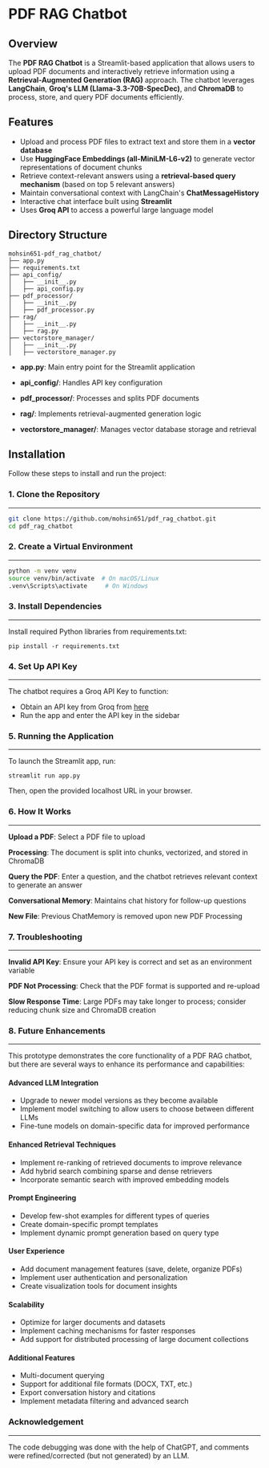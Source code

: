 # PDF RAG Chatbot

## Overview
The **PDF RAG Chatbot** is a Streamlit-based application that allows users to upload PDF documents and interactively retrieve information using a **Retrieval-Augmented Generation (RAG)** approach. The chatbot leverages **LangChain**, **Groq's LLM (Llama-3.3-70B-SpecDec)**, and **ChromaDB** to process, store, and query PDF documents efficiently.

## Features
- Upload and process PDF files to extract text and store them in a **vector database**
- Use **HuggingFace Embeddings (all-MiniLM-L6-v2)** to generate vector representations of document chunks
- Retrieve context-relevant answers using a **retrieval-based query mechanism** (based on top 5 relevant answers)
- Maintain conversational context with LangChain's **ChatMessageHistory**
- Interactive chat interface built using **Streamlit**
- Uses **Groq API** to access a powerful large language model

## Directory Structure
```
mohsin651-pdf_rag_chatbot/
├── app.py
├── requirements.txt
├── api_config/
│   ├── __init__.py
│   ├── api_config.py
├── pdf_processor/
│   ├── __init__.py
│   ├── pdf_processor.py
├── rag/
│   ├── __init__.py
│   ├── rag.py
├── vectorstore_manager/
│   ├── __init__.py
│   ├── vectorstore_manager.py
```

- **app.py**: Main entry point for the Streamlit application  

- **api_config/**: Handles API key configuration  
 
- **pdf_processor/**: Processes and splits PDF documents  
 
- **rag/**: Implements retrieval-augmented generation logic  
 
- **vectorstore_manager/**: Manages vector database storage and retrieval  
  
## Installation

Follow these steps to install and run the project:

### 1. Clone the Repository
---
```bash
git clone https://github.com/mohsin651/pdf_rag_chatbot.git
cd pdf_rag_chatbot
```

### 2. Create a Virtual Environment
---
```bash
python -m venv venv
source venv/bin/activate  # On macOS/Linux
.venv\Scripts\activate     # On Windows
```
### 3. Install Dependencies
---
Install required Python libraries from requirements.txt:
```
pip install -r requirements.txt
```

### 4. Set Up API Key
---
The chatbot requires a Groq API Key to function:

- Obtain an API key from Groq from [here](https://console.groq.com/keys)
- Run the app and enter the API key in the sidebar

### 5. Running the Application
---
To launch the Streamlit app, run:
```
streamlit run app.py
```
Then, open the provided localhost URL in your browser.

### 6. How It Works
---
**Upload a PDF**: Select a PDF file to upload

**Processing**: The document is split into chunks, vectorized, and stored in ChromaDB

**Query the PDF**: Enter a question, and the chatbot retrieves relevant context to generate an answer

**Conversational Memory**: Maintains chat history for follow-up questions

**New File**: Previous ChatMemory is removed upon new PDF Processing

### 7. Troubleshooting
---
**Invalid API Key**: Ensure your API key is correct and set as an environment variable

**PDF Not Processing**: Check that the PDF format is supported and re-upload

**Slow Response Time**: Large PDFs may take longer to process; consider reducing chunk size and ChromaDB creation


### 8. Future Enhancements
---
This prototype demonstrates the core functionality of a PDF RAG chatbot, but there are several ways to enhance its performance and capabilities:

#### Advanced LLM Integration
- Upgrade to newer model versions as they become available
- Implement model switching to allow users to choose between different LLMs
- Fine-tune models on domain-specific data for improved performance

#### Enhanced Retrieval Techniques
- Implement re-ranking of retrieved documents to improve relevance
- Add hybrid search combining sparse and dense retrievers
- Incorporate semantic search with improved embedding models

#### Prompt Engineering
- Develop few-shot examples for different types of queries
- Create domain-specific prompt templates
- Implement dynamic prompt generation based on query type

#### User Experience
- Add document management features (save, delete, organize PDFs)
- Implement user authentication and personalization
- Create visualization tools for document insights

#### Scalability
- Optimize for larger documents and datasets
- Implement caching mechanisms for faster responses
- Add support for distributed processing of large document collections

#### Additional Features
- Multi-document querying
- Support for additional file formats (DOCX, TXT, etc.)
- Export conversation history and citations
- Implement metadata filtering and advanced search

### Acknowledgement
---
The code debugging was done with the help of ChatGPT, and comments were refined/corrected (but not generated) by an LLM.











